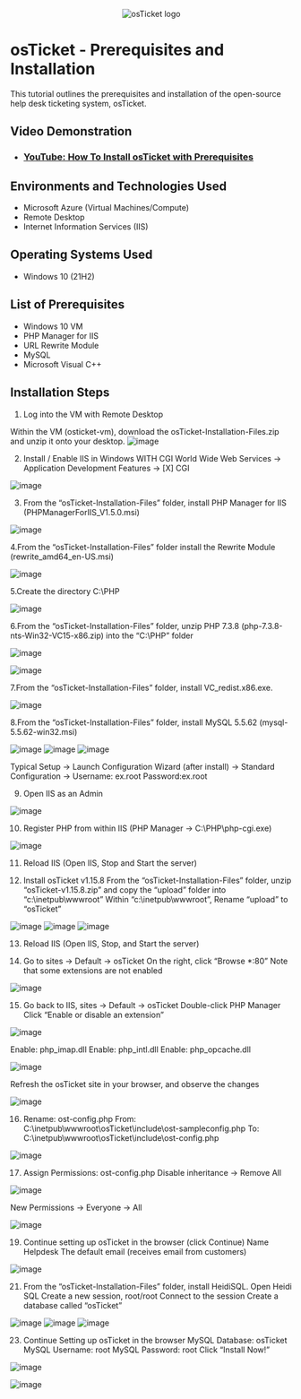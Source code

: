 <p align="center">
<img src="https://i.imgur.com/Clzj7Xs.png" alt="osTicket logo"/>
</p>

<h1>osTicket - Prerequisites and Installation</h1>
This tutorial outlines the prerequisites and installation of the open-source help desk ticketing system, osTicket.<br />


<h2>Video Demonstration</h2>

- ### [YouTube: How To Install osTicket with Prerequisites](https://www.youtube.com/watch?v=LOzmM5ZjKi0)

<h2>Environments and Technologies Used</h2>

- Microsoft Azure (Virtual Machines/Compute)
- Remote Desktop
- Internet Information Services (IIS)

<h2>Operating Systems Used </h2>

- Windows 10</b> (21H2)

<h2>List of Prerequisites</h2>

- Windows 10 VM
- PHP Manager for IIS
- URL Rewrite Module
- MySQL
- Microsoft Visual C++

<h2>Installation Steps</h2>

1. Log into the VM with Remote Desktop

Within the VM (osticket-vm), download the osTicket-Installation-Files.zip and unzip it onto your desktop. 
![image](https://github.com/user-attachments/assets/360eeee5-7241-4557-b94a-2c8334370f85)

2. Install / Enable IIS in Windows WITH CGI
World Wide Web Services -> Application Development Features -> [X] CGI

![image](https://github.com/user-attachments/assets/15994c0f-7bfa-49e1-8805-13500b879ae7)

3. From the “osTicket-Installation-Files” folder, install PHP Manager for IIS (PHPManagerForIIS_V1.5.0.msi)

![image](https://github.com/user-attachments/assets/ee16984c-6da1-400a-883e-7129300729f6)

4.From the “osTicket-Installation-Files” folder install the Rewrite Module (rewrite_amd64_en-US.msi)

![image](https://github.com/user-attachments/assets/eaf17a6e-a3f3-4a04-83ae-87e0d80db3d5)

  5.Create the directory C:\PHP

![image](https://github.com/user-attachments/assets/a79ee310-a7f3-467b-b603-3eb78a965ea5)

6.From the “osTicket-Installation-Files” folder, unzip PHP 7.3.8 (php-7.3.8-nts-Win32-VC15-x86.zip) into the “C:\PHP” folder

![image](https://github.com/user-attachments/assets/26158537-1578-42ef-bb61-d83ff1ea7eab)

![image](https://github.com/user-attachments/assets/a567e2ca-1160-490a-8e1b-8de2d6cc412f)

7.From the “osTicket-Installation-Files” folder, install VC_redist.x86.exe.

![image](https://github.com/user-attachments/assets/786bfb57-994c-4e00-b49f-4ee990724911)

8.From the “osTicket-Installation-Files” folder, install MySQL 5.5.62 (mysql-5.5.62-win32.msi)



![image](https://github.com/user-attachments/assets/06f16b5e-0948-429e-9506-b91db01e456c) ![image](https://github.com/user-attachments/assets/f10dea8d-ada9-4dd2-b8b3-88e989d769ca) ![image](https://github.com/user-attachments/assets/57e0a5f9-b661-4554-859d-914c80eef5ed)



Typical Setup ->
Launch Configuration Wizard (after install) ->
Standard Configuration ->
Username: ex.root
Password:ex.root

9. Open IIS as an Admin

![image](https://github.com/user-attachments/assets/69587026-8208-408f-9ded-192c1834b7d6)

10. Register PHP from within IIS (PHP Manager -> C:\PHP\php-cgi.exe)

![image](https://github.com/user-attachments/assets/4b2a0a38-32c3-4e65-8119-29536f251319)

11. Reload IIS (Open IIS, Stop and Start the server)

12. Install osTicket v1.15.8
From the “osTicket-Installation-Files” folder, unzip “osTicket-v1.15.8.zip” and copy the “upload” folder into “c:\inetpub\wwwroot”
Within “c:\inetpub\wwwroot”, Rename “upload” to “osTicket”



![image](https://github.com/user-attachments/assets/3cc82a0a-6e14-4079-ad80-5a5f40410662) ![image](https://github.com/user-attachments/assets/5981dae2-2186-4737-bc31-1127d35bfb05) ![image](https://github.com/user-attachments/assets/8215d83c-d7ec-46a4-8622-8ffc8ed4f920)



13. Reload IIS (Open IIS, Stop, and Start the server)

14. Go to sites -> Default -> osTicket
On the right, click “Browse *:80”
Note that some extensions are not enabled

![image](https://github.com/user-attachments/assets/b8922957-f526-45ed-b55f-b87d0b1b7a01)

15. Go back to IIS, sites -> Default -> osTicket
Double-click PHP Manager
Click “Enable or disable an extension”

![image](https://github.com/user-attachments/assets/35d1c90b-7a61-40f4-85ad-c338fcad8c80)

Enable: php_imap.dll
Enable: php_intl.dll
Enable: php_opcache.dll

![image](https://github.com/user-attachments/assets/f883b434-ac59-4c46-a2b7-d2eb01393eb2)

Refresh the osTicket site in your browser, and observe the changes

![image](https://github.com/user-attachments/assets/ab1ba805-cb64-4ad3-ad8b-8350de5922cd)

16. Rename: ost-config.php
From: C:\inetpub\wwwroot\osTicket\include\ost-sampleconfig.php
To: C:\inetpub\wwwroot\osTicket\include\ost-config.php

![image](https://github.com/user-attachments/assets/148b726b-2c35-4de4-8609-cd822503a59c)

17. Assign Permissions: ost-config.php
Disable inheritance -> Remove All

![image](https://github.com/user-attachments/assets/8a318fcb-91f2-4696-b7d8-a1fbb1a26471)

New Permissions -> Everyone -> All

![image](https://github.com/user-attachments/assets/a369cfd9-80d6-4e88-ba91-d9da86b4eff9)


19. Continue setting up osTicket in the browser (click Continue)
Name Helpdesk
The default email (receives email from customers)

![image](https://github.com/user-attachments/assets/75f7b66d-e347-4a93-9667-5d7418969795)


21. From the “osTicket-Installation-Files” folder, install HeidiSQL.
Open Heidi SQL
Create a new session, root/root
Connect to the session
Create a database called “osTicket”



![image](https://github.com/user-attachments/assets/8f13f240-bedc-4aec-bac3-64c24cb676cc) ![image](https://github.com/user-attachments/assets/aa468196-7f31-4a2e-a061-a1fe404766eb) ![image](https://github.com/user-attachments/assets/c9d1f9fd-d4c5-4fa2-b988-e0403856101d)



23. Continue Setting up osTicket in the browser
MySQL Database: osTicket
MySQL Username: root
MySQL Password: root
Click “Install Now!”

![image](https://github.com/user-attachments/assets/0eb6c2d9-4d88-4171-b888-08093f7d6442) 


![image](https://github.com/user-attachments/assets/20d44b2a-2826-4e46-bb69-55e415344350)
